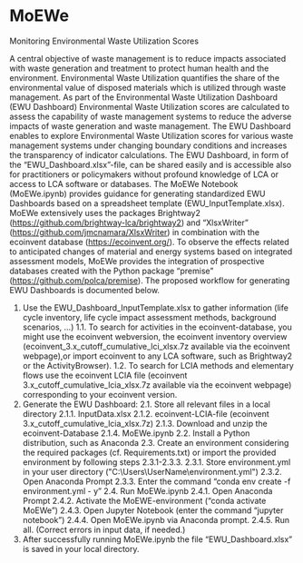# MoEWe
Monitoring Environmental Waste Utilization Scores

A central objective of waste management is to reduce impacts associated with waste generation and treatment to protect human health and the environment. Environmental Waste Utilization quantifies the share of the environmental value of disposed materials which is utilized through waste management. As part of the Environmental Waste Utilization Dashboard (EWU Dashboard) Environmental Waste Utilization scores are calculated to assess the capability of waste management systems to reduce the adverse impacts of waste generation and waste management. The EWU Dashboard enables to explore Environmental Waste Utilization scores for various waste management systems under changing boundary conditions and increases the transparency of indicator calculations. The EWU Dashboard, in form of the “EWU_Dashboard.xlsx”-file, can be shared easily and is accessible also for practitioners or policymakers without profound knowledge of LCA or access to LCA software or databases.
The MoEWe Notebook (MoEWe.ipynb) provides guidance for generating standardized EWU Dashboards based on a spreadsheet template (EWU_InputTemplate.xlsx). MoEWe extensively uses the packages Brightway2 (https://github.com/brightway-lca/brightway2) and “XlsxWriter” (https://github.com/jmcnamara/XlsxWriter) in combination with the ecoinvent database (https://ecoinvent.org/). To observe the effects related to anticipated changes of material and energy systems based on integrated assessment models, MoEWe provides the integration of prospective databases created with the Python package “premise” (https://github.com/polca/premise). The proposed workflow for generating EWU Dashboards is documented below.

1.	Use the EWU_Dashboard_InputTemplate.xlsx to gather information (life cycle inventory, life cycle impact assessment methods, background scenarios, …)
1.1.	To search for activities in the ecoinvent-database, you might use the ecoinvent webversion, the ecoinvent inventory overview (ecoinvent_3.x_cutoff_cumulative_lci_xlsx.7z available via the ecoinvent webpage),or import ecoinvent to any LCA software, such as Brightway2 or the ActivityBrowser).
1.2.	To search for LCIA methods and elementary flows use the ecoinvent LCIA file (ecoinvent 3.x_cutoff_cumulative_lcia_xlsx.7z available via the ecoinvent webpage) corresponding to your ecoinvent version. 
2.	Generate the EWU Dashboard: 
2.1.	Store all relevant files in a local directory
2.1.1.	InputData.xlsx
2.1.2.	ecoinvent-LCIA-file (ecoinvent 3.x_cutoff_cumulative_lcia_xlsx.7z)
2.1.3.	Download and unzip the ecoinvent-Database
2.1.4.	MoEWe.ipynb
2.2.	Install a Python distribution, such as Anaconda
2.3.	Create an environment considering the required packages (cf. Requirements.txt) or import the provided environment by following steps 2.3.1-2.3.3.
2.3.1.	Store environment.yml in your user directory ("C:\Users\UserName\environment.yml")
2.3.2.	Open Anaconda Prompt
2.3.3.	Enter the command “conda env create -f environment.yml - y”
2.4.	Run MoEWe.ipynb
2.4.1.	Open Anaconda Prompt
2.4.2.	Activate the MoEWE-environment (“conda activate MoEWe”)
2.4.3.	Open Jupyter Notebook (enter the command “jupyter notebook”)
2.4.4.	Open MoEWe.ipynb via Anaconda prompt.
2.4.5.	Run all. (Correct errors in input data, if needed.)
3.	After successfully running MoEWe.ipynb the file “EWU_Dashboard.xlsx” is saved in your local directory.
